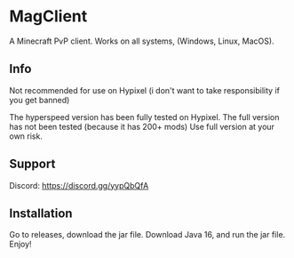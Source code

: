 # MagClient
A Minecraft PvP client. Works on all systems, (Windows, Linux, MacOS). 

## Info
Not recommended for use on Hypixel (i don't want to take responsibility if you get banned)

The hyperspeed version has been fully tested on Hypixel. 
The full version has not been tested (because it has 200+ mods)
Use full version at your own risk. 

## Support
Discord: https://discord.gg/yypQbQfA


## Installation

Go to releases, download the jar file. Download Java 16, and run the jar file.
Enjoy!
